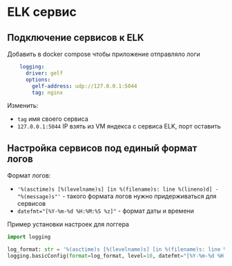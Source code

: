 # ELK сервис


## Подключение сервисов к ELK

Добавить в docker compose чтобы приложение отправляло логи

```yaml
    logging:
      driver: gelf
      options:
        gelf-address: udp://127.0.0.1:5044
        tag: nginx
```

Изменить:
- `tag` имя своего сервиса
- `127.0.0.1:5044` IP взять из VM яндекса с сервиса ELK, порт оставить


## Настройка сервисов под единый формат логов

Формат логов:

- `'%(asctime)s [%(levelname)s] [in %(filename)s: line %(lineno)d] - "%(message)s"'` - такого формата логов нужно придерживаться для сервисов
- `datefmt="[%Y-%m-%d %H:%M:%S %z]"` - формат даты и времени

Пример установки настроек для логгера

```python
import logging

log_format: str = '%(asctime)s [%(levelname)s] [in %(filename)s: line %(lineno)d] - "%(message)s"'
logging.basicConfig(format=log_format, level=10, datefmt="[%Y-%m-%d %H:%M:%S %z]")
```